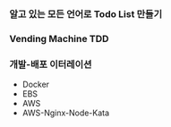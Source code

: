 ### 알고 있는 모든 언어로 Todo List 만들기

### Vending Machine TDD

### 개발-배포 이터레이션

- Docker
- EBS
- AWS
- AWS-Nginx-Node-Kata
